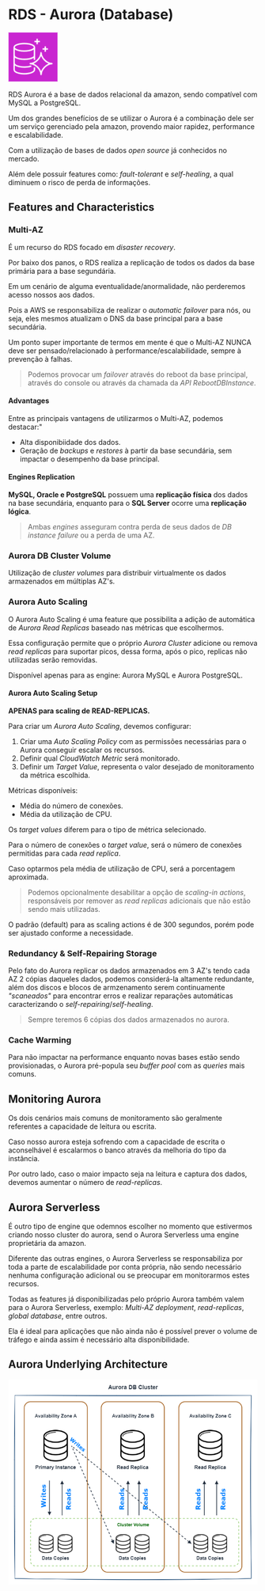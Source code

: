 # RDS - Aurora (Database)

<img height=100px; alt="aurora" src="../../../../images/aurora.png" />

RDS Aurora é a base de dados relacional da amazon, sendo compatível com MySQL a PostgreSQL.

Um dos grandes benefícios de se utilizar o Aurora é a combinação dele ser um serviço gerenciado pela amazon, provendo maior rapidez, performance e escalabilidade.

Com a utilização de bases de dados *open source* já conhecidos no mercado.

Além dele possuir features como: *fault-tolerant* e *self-healing*, a qual diminuem o risco de perda de informações.

## Features and Characteristics

### Multi-AZ

É um recurso do RDS focado em *disaster recovery*.

Por baixo dos panos, o RDS realiza a replicação de todos os dados da base primária para a base segundária.

Em um cenário de alguma eventualidade/anormalidade, não perderemos acesso nossos aos dados.

Pois a AWS se responsabiliza de realizar o *automatic failover* para nós, ou seja, eles mesmos atualizam o DNS da base principal para a base secundária.

Um ponto super importante de termos em mente é que o Multi-AZ NUNCA deve ser pensado/relacionado à performance/escalabilidade, sempre à prevenção à falhas.

> Podemos provocar um *failover* através do reboot da base principal, através do console ou através da chamada da *API RebootDBInstance*.

#### Advantages

Entre as principais vantagens de utilizarmos o Multi-AZ, podemos destacar:"

- Alta disponibiidade dos dados.
- Geração de *backups* e *restores* à partir da base secundária, sem impactar o desempenho da base principal.

#### Engines Replication

**MySQL, Oracle e PostgreSQL** possuem uma **replicação física** dos dados na base secundária, enquanto para o **SQL Server** ocorre uma **replicação lógica**. 

> Ambas *engines* asseguram contra perda de seus dados de *DB instance failure* ou a perda de uma AZ.

### Aurora DB Cluster Volume

Utilização de *cluster volumes* para distribuir virtualmente os dados armazenados em múltiplas AZ's.

### Aurora Auto Scaling

O Aurora Auto Scaling é uma feature que possibilita a adição de automática de *Aurora Read Replicas* baseado nas métricas que escolhermos.

Essa configuração permite que o próprio *Aurora Cluster* adicione ou remova *read replicas* para suportar picos, dessa forma, após o pico, replicas não utilizadas serão removidas.

Disponível apenas para as engine: Aurora MySQL e Aurora PostgreSQL. 

#### Aurora Auto Scaling Setup

**APENAS para scaling de READ-REPLICAS.**

Para criar um *Aurora Auto Scaling*, devemos configurar:

1. Criar uma *Auto Scaling Policy* com as permissões necessárias para o Aurora conseguir escalar os recursos.
2. Definir qual *CloudWatch Metric* será monitorado.
3. Definir um *Target Value*, representa o valor desejado de monitoramento da métrica escolhida.

Métricas disponíveis:

- Média do número de conexões.
- Média da utilização de CPU.

Os *target values* diferem para o tipo de métrica selecionado.

Para o número de conexões o *target value*, será o número de conexões permitidas para cada *read replica*.

Caso optarmos pela média de utilização de CPU, será a porcentagem aproximada.

> Podemos opcionalmente desabilitar a opção de *scaling-in actions*, responsáveis por remover as *read replicas* adicionais que não estão sendo mais utilizadas.

O padrão (default) para as scaling actions é de 300 segundos, porém pode ser ajustado conforme a necessidade.

### Redundancy & Self-Repairing Storage 

Pelo fato do Aurora replicar os dados armazenados em 3 AZ's tendo cada AZ 2 cópias daqueles dados, podemos considerá-la altamente redundante, além dos discos e blocos de armzenamento serem continuamente *"scaneados"* para encontrar erros e realizar reparações automáticas caracterizando o *self-repairing*/*self-healing*.

> Sempre teremos 6 cópias dos dados armazenados no aurora.

### Cache Warming

Para não impactar na performance enquanto novas bases estão sendo provisionadas, o Aurora pré-popula seu *buffer pool* com as *queries* mais comuns.

## Monitoring Aurora

Os dois cenários mais comuns de monitoramento são geralmente referentes a capacidade de leitura ou escrita.

Caso nosso aurora esteja sofrendo com a capacidade de escrita o aconselhável é escalarmos o banco através da melhoria do tipo da instância.

Por outro lado, caso o maior impacto seja na leitura e captura dos dados, devemos aumentar o número de *read-replicas*.

## Aurora Serverless

É outro tipo de engine que odemnos escolher no momento que estivermos criando nosso cluster do aurora, send o Aurora Serverless uma engine proprietária da amazon.

Diferente das outras engines, o Aurora Serverless se responsabiliza por toda a parte de escalabilidade por conta própria, não sendo necessário nenhuma configuração adicional ou se preocupar em monitorarmos estes recursos.

Todas as features já disponibilizadas pelo próprio Aurora também valem para o Aurora Serverless, exemplo: *Multi-AZ deployment*, *read-replicas*, *global database*, entre outros.

Ela é ideal para aplicações que não ainda não é possível prever o volume de tráfego e ainda assim é necessário alta disponibilidade.

## Aurora Underlying Architecture

![aurora-db-cluster-underlying-architecture](../../../../diagrams/aurora-db-cluster-underlying-architecture.drawio.png)